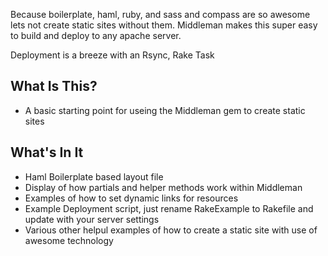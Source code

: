 Because boilerplate, haml, ruby, and sass and compass are so awesome lets not create static sites without them. Middleman makes this super easy to build and deploy to any apache server. 

Deployment is a breeze with an Rsync, Rake Task

## What Is This?
- A basic starting point for useing the Middleman gem to create static sites

## What's In It 
- Haml Boilerplate based layout file 
- Display of how partials and helper methods work within Middleman
- Examples of how to set dynamic links for resources
- Example Deployment script, just rename RakeExample to Rakefile and update with your server settings
- Various other helpul examples of how to create a static site with use of awesome technology